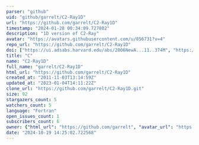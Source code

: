 ```yaml
---
parser: "github"
uid: "github/garrelt/C2-Ray1D"
url: "https://github.com/garrelt/C2-Ray1D"
timestamp: "2024-01-28 00:34:09.727802"
description: "1D version of C2-Ray"
avatar: "https://avatars.githubusercontent.com/u/856731?v=4"
repo_url: "https://github.com/garrelt/C2-Ray1D"
doi: ["https://ui.adsabs.harvard.edu/abs/2006NewA...11..374M", "https://ui.adsabs.harvard.edu/abs/2023ascl.soft12022M/abstract"]
title: "C"
name: "C2-Ray1D"
full_name: "garrelt/C2-Ray1D"
html_url: "https://github.com/garrelt/C2-Ray1D"
created_at: "2011-11-03T13:14:59Z"
updated_at: "2023-01-04T14:11:22Z"
clone_url: "https://github.com/garrelt/C2-Ray1D.git"
size: 92
stargazers_count: 5
watchers_count: 5
language: "Fortran"
open_issues_count: 1
subscribers_count: 6
owner: {"html_url": "https://github.com/garrelt", "avatar_url": "https://avatars.githubusercontent.com/u/856731?v=4", "login": "garrelt", "type": "User"}
date: "2024-10-19 14:25:02.722568"
---
```

